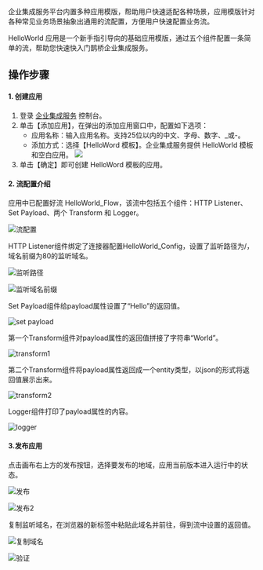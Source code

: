 企业集成服务平台内置多种应用模版，帮助用户快速适配各种场景，应用模版针对各种常见业务场景抽象出通用的流配置，方便用户快速配置业务流。



HelloWorld 应用是一个新手指引导向的基础应用模版，通过五个组件配置一条简单的流，帮助您快速快入门鹊桥企业集成服务。


## 操作步骤

#### 1. 创建应用

1. 登录 [企业集成服务]() 控制台。
2. 单击【添加应用】，在弹出的添加应用窗口中，配置如下选项：
	- 应用名称：输入应用名称。支持25位以内的中文、字母、数字、\_或-。
	- 添加方式：选择【HelloWord 模板】。企业集成服务提供 HelloWorld 模板和空白应用。
![](https://main.qcloudimg.com/raw/45151dbce9c84131605e6b189c85167f.png)
3. 单击【确定】即可创建 HelloWord 模板的应用。



#### 2. 流配置介绍

应用中已配置好流 HelloWorld_Flow，该流中包括五个组件：HTTP Listener、Set Payload、两个 Transform 和 Logger。

![流配置](https://main.qcloudimg.com/raw/ac294ab5271243fab27994463070c79c/%E6%B5%81%E9%85%8D%E7%BD%AE.png)

HTTP Listener组件绑定了连接器配置HelloWorld_Config，设置了监听路径为/，域名前缀为80的监听域名。

![监听路径](https://main.qcloudimg.com/raw/e6f3f3e4a4cd148027a3e949b3a1fdfa/%E7%9B%91%E5%90%AC%E8%B7%AF%E5%BE%84.png)

![监听域名前缀](https://main.qcloudimg.com/raw/e755954016415fa1e204820aac81dd09/%E7%9B%91%E5%90%AC%E5%9F%9F%E5%90%8D%E5%89%8D%E7%BC%80.png)

Set Payload组件给payload属性设置了“Hello”的返回值。

![set payload](https://main.qcloudimg.com/raw/80ec1db546abeb1dc30b20f83b296908/set%20payload.png)

第一个Transform组件对payload属性的返回值拼接了字符串“World”。

![transform1](https://main.qcloudimg.com/raw/1a833af7dd9a76924a6da8615a740948/transform1.png)

第二个Transform组件将payload属性返回成一个entity类型，以json的形式将返回值展示出来。

![transform2](https://main.qcloudimg.com/raw/ad4e1093de272b5985aa125ff54e63d6/transform2.png)

Logger组件打印了payload属性的内容。

![logger](https://main.qcloudimg.com/raw/72abac80005aa4b3490a4c8c55f8397d/logger.png)

#### 3.发布应用

点击画布右上方的发布按钮，选择要发布的地域，应用当前版本进入运行中的状态。

![发布](https://main.qcloudimg.com/raw/0465c751175fc1cd854a8e03098c6b65/%E5%8F%91%E5%B8%83.png)

![发布2](https://main.qcloudimg.com/raw/bd581341c0bef593b64c6f068e47b587/%E5%8F%91%E5%B8%832.png)

复制监听域名，在浏览器的新标签中粘贴此域名并前往，得到流中设置的返回值。

![复制域名](https://main.qcloudimg.com/raw/60df79552e81495e429c5a37b80625d0/%E5%A4%8D%E5%88%B6%E5%9F%9F%E5%90%8D.png)

![验证](https://main.qcloudimg.com/raw/058f748ef5bfadb6c8d64a6020e73550/%E9%AA%8C%E8%AF%81.png)

